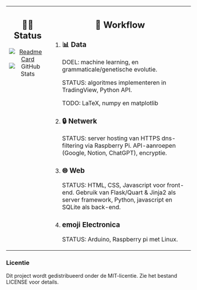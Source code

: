 <table>
  <tr>
    <td align="left" style="vertical-align: top;">
      <h2 align="center">🧑‍💻 Status</h2>
      </h3> 
      <div align="center">
        <a href="https://github.com/DR-GRIEZEL/DR-GRIEZEL">
          <img src="https://github-readme-stats.vercel.app/api/pin/?username=DR-GRIEZEL&repo=DR-GRIEZEL" alt="Readme Card" style="max-width: 100%; height: auto;"/>
        </a>
        <img src="https://github-readme-stats.vercel.app/api?username=DR-GRIEZEL&show_icons=true&theme=gruvbox" alt="GitHub Stats" style="max-width: 100%; height: auto;"/>
      </div>
    </td>
    <td align="left" style="vertical-align: top;">
      <h2 align="center">🚀 Workflow</h2>
      <ol>
        <li><h3>📊 <strong>Data</strong></h3>
          <p>DOEL: machine learning, en grammaticale/genetische evolutie.</p>
          <p>STATUS: algoritmes implementeren in TradingView, Python API.</p>
          <p>TODO: LaTeX, numpy en matplotlib</p>
        </li>
        <li><h3>🔒 <strong>Netwerk</strong></h3>
          <p>STATUS: server hosting van HTTPS dns-filtering via Raspberry Pi. API-aanroepen (Google, Notion, ChatGPT), encryptie.</p>
        </li>
        <li><h3>🌐 <strong>Web</strong></h3>
        <p>STATUS: HTML, CSS, Javascript voor front-end. Gebruik van Flask/Quart & Jinja2 als server framework, Python, javascript en SQLite als back-end.</p>
        <li><h3>emoji <strong>Electronica</strong></h3>
        <p>STATUS: Arduino, Raspberry pi met Linux.</p>
        </li>
        </li>
      </ol>
    </td>
  </tr>
</table>
          </a>
        </div>
    </td>
  </tr>
</table>
<h3>Licentie</h3>
<p>Dit project wordt gedistribueerd onder de MIT-licentie. Zie het bestand LICENSE voor details.</p>
